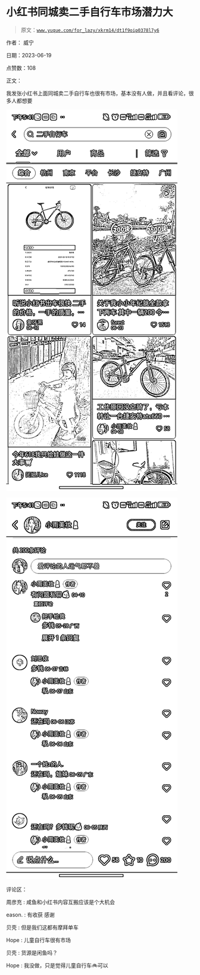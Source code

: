 # 小红书同城卖二手自行车市场潜力大

> 原文：[`www.yuque.com/for_lazy/xkrm14/dt1f9oip0378l7y6`](https://www.yuque.com/for_lazy/xkrm14/dt1f9oip0378l7y6)

作者： 威宁

日期：2023-06-19

点赞数：108

正文：

我发张小红书上面同城卖二手自行车也很有市场，基本没有人做，并且看评论，很多人都想要

![](img/4e110e43ad62fac9ce5cb97ebdd81975.png)  

![](img/4bde934ec3bb7e3e555f6a6fb4e25f21.png)  

评论区：

周彦充 : 咸鱼和小红书内容互搬应该是个大机会

eason. : 有收获 感谢

贝壳 : 但是我们这都有摩拜单车

Hope : 儿童自行车很有市场

贝壳 : 货源是闲鱼吗？

Hope : 我没做，只是觉得儿童自行车🚲可以



